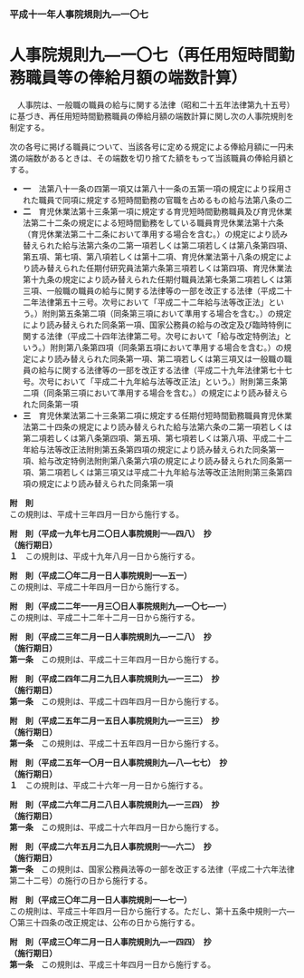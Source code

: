 ### 平成十一年人事院規則九―一〇七  
# 人事院規則九―一〇七（再任用短時間勤務職員等の俸給月額の端数計算）  
　人事院は、一般職の職員の給与に関する法律（昭和二十五年法律第九十五号）に基づき、再任用短時間勤務職員の俸給月額の端数計算に関し次の人事院規則を制定する。  
  
次の各号に掲げる職員について、当該各号に定める規定による俸給月額に一円未満の端数があるときは、その端数を切り捨てた額をもって当該職員の俸給月額とする。  
* **一**　法第八十一条の四第一項又は第八十一条の五第一項の規定により採用された職員で同項に規定する短時間勤務の官職を占めるもの給与法第八条の二  
* **二**　育児休業法第十三条第一項に規定する育児短時間勤務職員及び育児休業法第二十二条の規定による短時間勤務をしている職員育児休業法第十六条（育児休業法第二十二条において準用する場合を含む。）の規定により読み替えられた給与法第六条の二第一項若しくは第二項若しくは第八条第四項、第五項、第七項、第八項若しくは第十二項、育児休業法第十八条の規定により読み替えられた任期付研究員法第六条第三項若しくは第四項、育児休業法第十九条の規定により読み替えられた任期付職員法第七条第二項若しくは第三項、一般職の職員の給与に関する法律等の一部を改正する法律（平成二十二年法律第五十三号。次号において「平成二十二年給与法等改正法」という。）附則第五条第二項（同条第三項において準用する場合を含む。）の規定により読み替えられた同条第一項、国家公務員の給与の改定及び臨時特例に関する法律（平成二十四年法律第二号。次号において「給与改定特例法」という。）附則第八条第四項（同条第五項において準用する場合を含む。）の規定により読み替えられた同条第一項、第二項若しくは第三項又は一般職の職員の給与に関する法律等の一部を改正する法律（平成二十九年法律第七十七号。次号において「平成二十九年給与法等改正法」という。）附則第三条第二項（同条第三項において準用する場合を含む。）の規定により読み替えられた同条第一項  
* **三**　育児休業法第二十三条第二項に規定する任期付短時間勤務職員育児休業法第二十四条の規定により読み替えられた給与法第六条の二第一項若しくは第二項若しくは第八条第四項、第五項、第七項若しくは第八項、平成二十二年給与法等改正法附則第五条第四項の規定により読み替えられた同条第一項、給与改定特例法附則第八条第六項の規定により読み替えられた同条第一項、第二項若しくは第三項又は平成二十九年給与法等改正法附則第三条第四項の規定により読み替えられた同条第一項  
  
**附　則**  
この規則は、平成十三年四月一日から施行する。  
  
**附　則（平成一九年七月二〇日人事院規則一―四八）　抄**  
**（施行期日）**  
**１**　この規則は、平成十九年八月一日から施行する。  
  
**附　則（平成二〇年二月一日人事院規則一―五一）**  
この規則は、平成二十年四月一日から施行する。  
  
**附　則（平成二二年一一月三〇日人事院規則九―一〇七―一）**  
この規則は、平成二十二年十二月一日から施行する。  
  
**附　則（平成二三年二月一日人事院規則九―一二八）　抄**  
**（施行期日）**  
**第一条**　この規則は、平成二十三年四月一日から施行する。  
  
**附　則（平成二四年二月二九日人事院規則九―一三二）　抄**  
**（施行期日）**  
**第一条**　この規則は、平成二十四年四月一日から施行する。  
  
**附　則（平成二五年二月一五日人事院規則九―一三三）　抄**  
**（施行期日）**  
**第一条**　この規則は、平成二十五年四月一日から施行する。  
  
**附　則（平成二五年一〇月一日人事院規則九―八―七七）　抄**  
**（施行期日）**  
**１**　この規則は、平成二十六年一月一日から施行する。  
  
**附　則（平成二六年二月二八日人事院規則九―一三四）　抄**  
**（施行期日）**  
**第一条**　この規則は、平成二十六年四月一日から施行する。  
  
**附　則（平成二六年五月二九日人事院規則一―六二）　抄**  
**（施行期日）**  
**第一条**　この規則は、国家公務員法等の一部を改正する法律（平成二十六年法律第二十二号）の施行の日から施行する。  
  
**附　則（平成三〇年二月一日人事院規則一―七一）**  
この規則は、平成三十年四月一日から施行する。ただし、第十五条中規則一六―〇第三十四条の改正規定は、公布の日から施行する。  
  
**附　則（平成三〇年二月一日人事院規則九―一四四）　抄**  
**（施行期日）**  
**第一条**　この規則は、平成三十年四月一日から施行する。  
  
